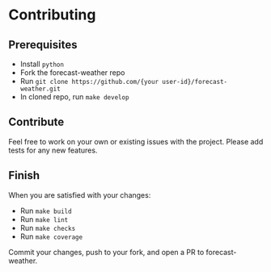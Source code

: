 # Contributing
## Prerequisites
- Install `python`
- Fork the forecast-weather repo
- Run `git clone https://github.com/{your user-id}/forecast-weather.git`
- In cloned repo, run `make develop`

## Contribute
Feel free to work on your own or existing issues with the project. Please add tests for any new features.

## Finish
When you are satisfied with your changes:
- Run `make build`
- Run `make lint`
- Run `make checks`
- Run `make coverage`

Commit your changes, push to your fork, and open a PR to forecast-weather.